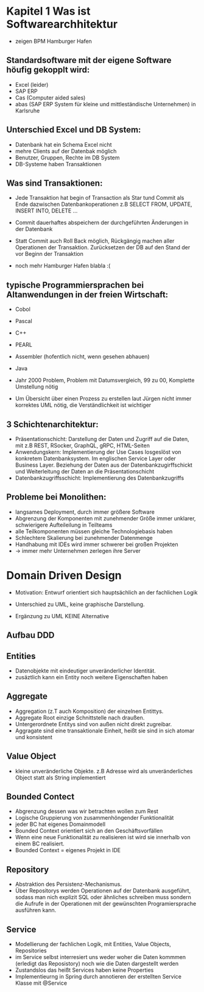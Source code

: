 # Kapitel 1 Was ist Softwarearchhitektur

* zeigen BPM Hamburger Hafen

## Standardsoftware mit der eigene Software höufig gekopplt wird:

* Excel (leider)
* SAP ERP
* Cas (Computer aided sales)
* abas (SAP ERP System für kleine und mittleständische Unternehmen) in Karlsruhe

## Unterschied Excel und DB System: 

* Datenbank hat ein Schema Excel nicht
* mehre Clients auf der Datenbak möglich
* Benutzer, Gruppen, Rechte im DB System
* DB-Systeme haben Transaktionen

## Was sind Transaktionen: 

* Jede Transaktion hat begin of Transaction als Star tund Commit als Ende dazwischen Datenbankoperationen z.B SELECT FROM, UPDATE, INSERT INTO, DELETE ...
* Commit dauerhaftes abspeichern der durchgeführten Änderungen in der Datenbank
* Statt Commit auch Roll Back möglich, Rückgängig machen aller Operationen der Transaktion. Zurücksetzen der DB auf den Stand der vor Beginn der Transaktion

* noch mehr Hamburger Hafen blabla :(

## typische Programmiersprachen bei Altanwendungen in der freien Wirtschaft:

* Cobol
* Pascal
* C++
* PEARL
* Assembler (hofentlich nicht, wenn gesehen abhauen)
* Java 

* Jahr 2000 Problem, Problem mit Datumsvergleich, 99 zu 00, Komplette Umstellung nötig 

* Um Übersicht über einen Prozess zu erstellen laut Jürgen nicht immer korrektes UML nötig, die Verständlichkeit ist wichtiger

## 3 Schichtenarchitektur:

* Präsentationschicht: Darstellung der Daten und Zugriff auf die Daten, mit z.B REST, RSocker, GraphQL, gRPC, HTML-Seiten
* Anwendungskern: Implementierung der Use Cases losgeslöst von konkretem Datenbanksystem. Im englischen Service Layer oder Business Layer. Beziehung der Daten aus der Datenbankzugirffschickt und Weiterleitung der Daten an die Präsentationschicht
* Datenbankzugriffsschicht: Implementierung des Datenbankzugriffs 

## Probleme bei Monolithen:

* langsames Deployment, durch immer größere Software
* Abgrenzung der Komponenten mit zunehmender Größe immer unklarer, schwierigere Aufteileilung in Teilteams
* alle Teilkomponenten müssen gleiche Technologiebasis haben
* Schlechtere Skalierung bei zunehmender Datenmenge
* Handhabung mit IDEs wird immer schwerer bei großen Projekten
* -> immer mehr Unternehmen zerlegen ihre Server

# Domain Driven Design

* Motivation: Entwurf orientiert sich hauptsächlich an der fachlichen Logik

* Unterschied zu UML, keine graphische Darstellung.

* Ergänzung zu UML KEINE Alternative

## Aufbau DDD

## Entities

* Datenobjekte mit eindeutiger unveränderlicher Identität.
* zusäztlich kann ein Entity noch weitere Eigenschaften haben

## Aggregate 

* Aggregation (z.T auch Komposition) der einzelnen Entittys.
* Aggregate Root einzige Schnittstelle nach draußen.
* Untergerordnete Entitys sind von außen nicht direkt zugreibar.
* Aggragate sind eine transaktionale Einheit, heißt sie sind in sich atomar und konsistent

## Value Object

* kleine unveränderliche Objekte. z.B Adresse wird als unveränderliches Object statt als String implementiert

## Bounded Contect

* Abgrenzung dessen was wir betrachten wollen zum Rest
* Logische Gruppierung von zusammenhöngender Funktionalität
* jeder BC hat eigenes Domainmodell
* Bounded Context orientiert sich an den Geschäftsvorfällen
* Wenn eine neue Funktionalität zu realisieren ist wird sie innerhalb von einem BC realisiert. 
* Bounded Context = eigenes Projekt in IDE
 
 ## Repository

* Abstraktion des Persistenz-Mechanismus. 
* Über Repositorys werden Operationen auf der Datenbank ausgeführt, sodass man nich explizit SQL oder ähnliches schreiben muss sondern die Aufrufe in der Operationen mit der gewünschten Programiersprache ausführen kann.

## Service 

* Modellierung der fachlichen Logik, mit Entities, Value Objects, Repositories
* im Service selbst interresiert uns weder woher die Daten kommmen (erledigt das Reposistory) noch wie die Daten dargestellt werden
* Zustandslos das heißt Services haben keine Properties 
* Implementieurng in Spring durch annotieren der erstellten Service Klasse mit @Service


